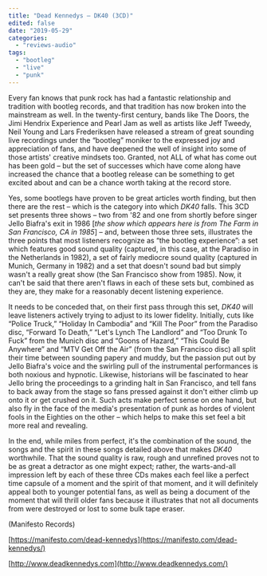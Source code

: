 ```yaml
---
title: "Dead Kennedys – DK40 (3CD)"
edited: false
date: "2019-05-29"
categories:
  - "reviews-audio"
tags:
  - "bootleg"
  - "live"
  - "punk"
---
```


Every fan knows that punk rock has had a fantastic relationship and tradition with bootleg records, and that tradition has now broken into the mainstream as well. In the twenty-first century, bands like The Doors, the Jimi Hendrix Experience and Pearl Jam as well as artists like Jeff Tweedy, Neil Young and Lars Frederiksen have released a stream of great sounding live recordings under the “bootleg” moniker to the expressed joy and appreciation of fans, and have deepened the well of insight into some of those artists' creative mindsets too. Granted, not ALL of what has come out has been gold – but the set of successes which have come along have increased the chance that a bootleg release can be something to get excited about and can be a chance worth taking at the record store.

Yes, some bootlegs have proven to be great articles worth finding, but then there are the rest – which is the category into which _DK40_ falls. This 3CD set presents three shows – two from '82 and one from shortly before singer Jello Biafra's exit in 1986 \[_the show which appears here is from The Farm in San Francisco, CA in 1985_\] – and, between those three sets, illustrates the three points that most listeners recognize as “the bootleg experience”: a set which features good sound quality (captured, in this case, at the Paradiso in the Netherlands in 1982), a set of fairly mediocre sound quality (captured in Munich, Germany in 1982) and a set that doesn't sound bad but simply wasn't a really great show (the San Francisco show from 1985). Now, it can't be said that there aren't flaws in each of these sets but, combined as they are, they make for a reasonably decent listening experience.

It needs to be conceded that, on their first pass through this set, _DK40_ will leave listeners actively trying to adjust to its lower fidelity. Initially, cuts like “Police Truck,” “Holiday In Cambodia” and “Kill The Poor” from the Paradiso disc, “Forward To Death,” “Let's Lynch The Landlord” and “Too Drunk To Fuck” from the Munich disc and “Goons of Hazard,” “This Could Be Anywhere” and “MTV Get Off the Air” (from the San Francisco disc) all split their time between sounding papery and muddy, but the passion put out by Jello Biafra's voice and the swirling pull of the instrumental performances is both noxious and hypnotic. Likewise, historians will be fascinated to hear Jello bring the proceedings to a grinding halt in San Francisco, and tell fans to back away from the stage so fans pressed against it don't either climb up onto it or get crushed on it. Such acts make perfect sense on one hand, but also fly in the face of the media's presentation of punk as hordes of violent fools in the Eighties on the other – which helps to make this set feel a bit more real and revealing.

In the end, while miles from perfect, it's the combination of the sound, the songs and the spirit in these songs detailed above that makes _DK40_ worthwhile. That the sound quality is raw, rough and unrefined proves not to be as great a detractor as one might expect; rather, the warts-and-all impression left by each of these three CDs makes each feel like a perfect time capsule of a moment and the spirit of that moment, and it will definitely appeal both to younger potential fans, as well as being a document of the moment that will thrill older fans because it illustrates that not all documents from were destroyed or lost to some bulk tape eraser.

(Manifesto Records)

[https://manifesto.com/dead-kennedys](https://manifesto.com/dead-kennedys/)

[http://www.deadkennedys.com](http://www.deadkennedys.com/)
